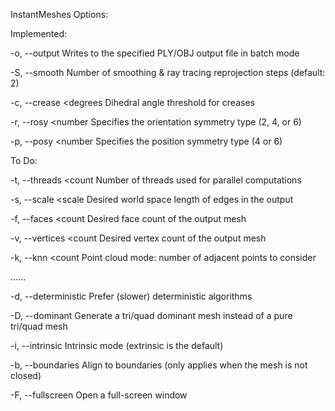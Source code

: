 InstantMeshes Options:

Implemented:

-o, --output <output>     Writes to the specified PLY/OBJ output file in batch mode
   
-S, --smooth <iter>       Number of smoothing & ray tracing reprojection steps (default: 2)

-c, --crease <degrees    Dihedral angle threshold for creases

-r, --rosy <number       Specifies the orientation symmetry type (2, 4, or 6)

-p, --posy <number       Specifies the position symmetry type (4 or 6)


To Do:

-t, --threads <count     Number of threads used for parallel computations

-s, --scale <scale       Desired world space length of edges in the output

-f, --faces <count       Desired face count of the output mesh

-v, --vertices <count    Desired vertex count of the output mesh

-k, --knn <count         Point cloud mode: number of adjacent points to consider

......

-d, --deterministic       Prefer (slower) deterministic algorithms

-D, --dominant            Generate a tri/quad dominant mesh instead of a pure tri/quad mesh

-i, --intrinsic           Intrinsic mode (extrinsic is the default)

-b, --boundaries          Align to boundaries (only applies when the mesh is not closed)

-F, --fullscreen          Open a full-screen window


